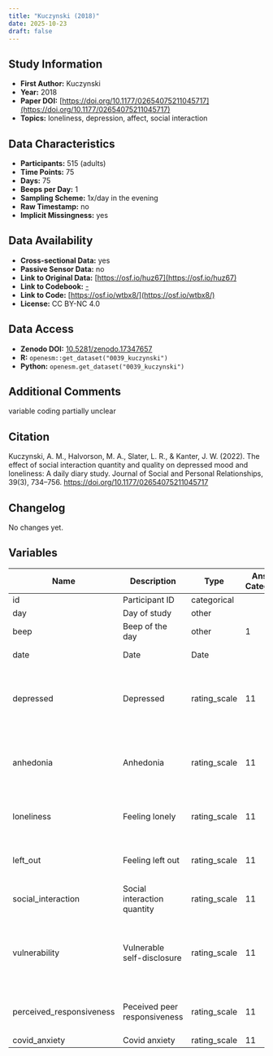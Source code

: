 ```yaml
---
title: "Kuczynski (2018)"
date: 2025-10-23
draft: false
---
```



## Study Information

- **First Author:** Kuczynski
- **Year:** 2018
- **Paper DOI:** [https://doi.org/10.1177/02654075211045717](https://doi.org/10.1177/02654075211045717)
- **Topics:** loneliness, depression, affect, social interaction

## Data Characteristics

- **Participants:** 515 (adults)
- **Time Points:** 75
- **Days:** 75
- **Beeps per Day:** 1
- **Sampling Scheme:** 1x/day in the evening
- **Raw Timestamp:** no
- **Implicit Missingness:** yes

## Data Availability

- **Cross-sectional Data:** yes
- **Passive Sensor Data:** no
- **Link to Original Data:** [https://osf.io/huz67](https://osf.io/huz67)
- **Link to Codebook:** [-](-)
- **Link to Code:** [https://osf.io/wtbx8/](https://osf.io/wtbx8/)
- **License:** CC BY-NC 4.0

## Data Access

- **Zenodo DOI:** [10.5281/zenodo.17347657](https://doi.org/10.5281/zenodo.17347657)
- **R:** `openesm::get_dataset("0039_kuczynski")`
- **Python:** `openesm.get_dataset("0039_kuczynski")`

## Additional Comments

variable coding partially unclear


## Citation

Kuczynski, A. M., Halvorson, M. A., Slater, L. R., & Kanter, J. W. (2022). The effect of social interaction quantity and quality on depressed mood and loneliness: A daily diary study. Journal of Social and Personal Relationships, 39(3), 734–756. https://doi.org/10.1177/02654075211045717




## Changelog

No changes yet.

## Variables

| Name | Description | Type | Answer Categories | Details | Labels | Transformation | Source | Assessment Type | Construct | Comments |
|------|-------------|------|------------------|---------|--------|----------------|--------|----------------|----------|----------|
| id | Participant ID | categorical |  |  |  |  |  | Daily |  |  |
| day | Day of study | other |  |  |  |  |  | Daily |  |  |
| beep | Beep of the day | other | 1 | only 1 beep ber day |  |  |  | Daily |  |  |
| date | Date | Date |  | Date of data collection |  |  |  | Daily |  |  |
| depressed | Depressed | rating_scale | 11 | I felt down, depressed, or hopeless today | 0 = None of the time<br>10 = All of the time |  | Patient Health Questionnaire (PHQ-2) | Daily | depression, negative affect, affect, neuroticism, big five, psychopathology |  |
| anhedonia | Anhedonia | rating_scale | 11 | I had little interest or pleasure in doing things today | 0 = None of the time<br>10 = All of the time |  | Patient Health Questionnaire (PHQ-2) | Daily | anhedonia, depression, psychopathology |  |
| loneliness | Feeling lonely | rating_scale | 11 | I felt lonely today | 0 = Not at all<br>10 = Extremely |  | UCLA Loneliness Scale | Daily | loneliness, social functioning, negative affect, affect |  |
| left_out | Feeling left out | rating_scale | 11 | I felt left out today | 0 = Not at all<br>10 = Extremely |  | UCLA Loneliness Scale | Daily | loneliness, social functioning, social exclusion |  |
| social_interaction | Social interaction quantity | rating_scale | 11 | How much social interaction did you have today? | 0 = None at all<br>10 = A lot |  |  | Daily | social interaction |  |
| vulnerability | Vulnerable self-disclosure | rating_scale | 11 | I expressed my true feelings to others today | 0 = Not at all<br>5 = A moderate amount<br>10 = Very much so |  |  | Daily | emotional expression, emotion regulation, social behavior |  |
| perceived_responsiveness | Peceived peer responsiveness | rating_scale | 11 | I felt understood/cared for by others today | 0 = Not at all<br>10 = Extremely |  |  | Daily | responsiveness, social support, social connectedness |  |
| covid_anxiety | Covid anxiety | rating_scale | 11 | unclear |  |  |  | Daily | Covid, anxiety |  |
